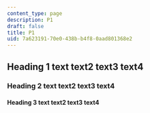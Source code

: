 ```yaml
---
content_type: page
description: P1
draft: false
title: P1
uid: 7a623191-70e0-438b-b4f8-0aad801368e2
---
```

## Heading 1 text text2 text3 text4

### Heading 2 text text2 text3 text4

#### Heading 3 text text2 text3 text4